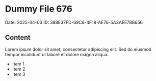 # Dummy File 676

Date: 2025-04-03
ID: 388E37FD-69C6-4F18-AE76-5A3AEE7BB656

## Content

Lorem ipsum dolor sit amet, consectetur adipiscing elit.
Sed do eiusmod tempor incididunt ut labore et dolore magna aliqua.

* Item 1
* Item 2
* Item 3
